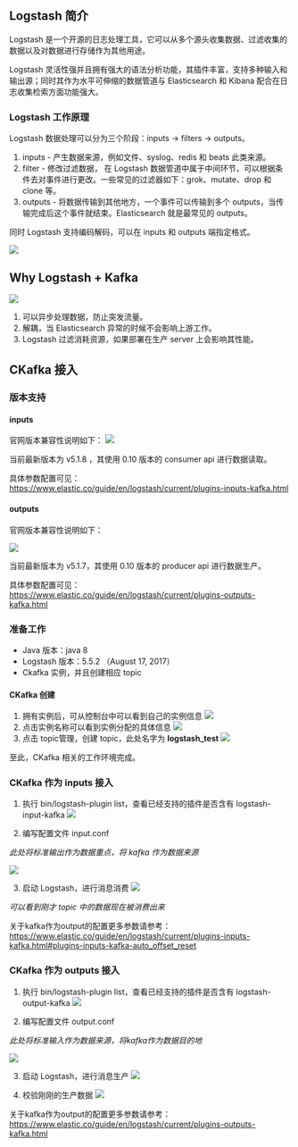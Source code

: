 ## Logstash 简介
Logstash 是一个开源的日志处理工具，它可以从多个源头收集数据、过滤收集的数据以及对数据进行存储作为其他用途。

Logstash 灵活性强并且拥有强大的语法分析功能，其插件丰富，支持多种输入和输出源；同时其作为水平可伸缩的数据管道与 Elasticsearch 和 Kibana 配合在日志收集检索方面功能强大。

### Logstash 工作原理
Logstash 数据处理可以分为三个阶段：inputs → filters → outputs。
1. inputs - 产生数据来源，例如文件、syslog、redis 和 beats 此类来源。
2. filter - 修改过滤数据， 在 Logstash 数据管道中属于中间环节，可以根据条件去对事件进行更改。一些常见的过滤器如下：grok、mutate、drop 和 clone 等。
3. outputs - 将数据传输到其他地方，一个事件可以传输到多个 outputs，当传输完成后这个事件就结束。Elasticsearch 就是最常见的 outputs。

同时 Logstash 支持编码解码，可以在 inputs 和 outputs 端指定格式。

![](http://imgcache.tce.fsphere.cn/static/mc.qcloudimg.com/static/img/17f1ac23a158b043091ebf48071f3a78/00.png)

## Why Logstash + Kafka

![](http://imgcache.tce.fsphere.cn/static/mc.qcloudimg.com/static/img/bb8a396b1953ed487776281ef616a5c8/11.png)

1. 可以异步处理数据，防止突发流量。
2. 解耦，当 Elasticsearch 异常的时候不会影响上游工作。
3. Logstash 过滤消耗资源，如果部署在生产 server 上会影响其性能。

## CKafka 接入
### 版本支持
#### inputs
官网版本兼容性说明如下：
![](http://imgcache.tce.fsphere.cn/static/mc.qcloudimg.com/static/img/7a25c5c3381a9f615701e88964ee8204/22.png)

当前最新版本为 v5.1.8 ，其使用 0.10 版本的 consumer api 进行数据读取。

具体参数配置可见：https://www.elastic.co/guide/en/logstash/current/plugins-inputs-kafka.html
#### outputs
官网版本兼容性说明如下：

![](http://imgcache.tce.fsphere.cn/static/mc.qcloudimg.com/static/img/bd2ca98c3b0d392abe77a337450bb132/33.png)

当前最新版本为 v5.1.7，其使用 0.10 版本的 producer api 进行数据生产。

具体参数配置可见：https://www.elastic.co/guide/en/logstash/current/plugins-outputs-kafka.html
### 准备工作
- Java 版本：java 8
- Logstash 版本：5.5.2 （August 17, 2017）
- Ckafka 实例，并且创建相应 topic
#### CKafka 创建
1. 拥有实例后，可从控制台中可以看到自己的实例信息
![](http://imgcache.tce.fsphere.cn/static/mc.qcloudimg.com/static/img/67f19ef17a73e768fba188d58ae08f9a/44.png)
2. 点击实例名称可以看到实例分配的具体信息
![](http://imgcache.tce.fsphere.cn/static/mc.qcloudimg.com/static/img/3841d4eb19ad992d35e60196b38498ce/55.png)
3. 点击 topic管理，创建 topic，此处名字为 **logstash_test**
![](http://imgcache.tce.fsphere.cn/static/mc.qcloudimg.com/static/img/30a006c20b8a9ba0a644336d5ddc501a/66.png)

至此，CKafka 相关的工作环境完成。

### CKafka 作为 inputs 接入
1. 执行 bin/logstash-plugin list，查看已经支持的插件是否含有 logstash-input-kafka
![](http://imgcache.tce.fsphere.cn/static/mc.qcloudimg.com/static/img/c5c876ea5ae5ce75307a5e307357e622/input1.png)

2. 编写配置文件 input.conf

*此处将标准输出作为数据重点，将 kafka 作为数据来源*

![](http://imgcache.tce.fsphere.cn/static/mc.qcloudimg.com/static/img/06110a14d01ef395424acf4403188ce3/input2.png)

3. 启动 Logstash，进行消息消费
![](http://imgcache.tce.fsphere.cn/static/mc.qcloudimg.com/static/img/5c58f08f2fd0fff052cab655d00d4133/input3.png)

*可以看到刚才 topic 中的数据现在被消费出来*

关于kafka作为output的配置更多参数请参考：https://www.elastic.co/guide/en/logstash/current/plugins-inputs-kafka.html#plugins-inputs-kafka-auto_offset_reset

### CKafka 作为 outputs 接入
1. 执行 bin/logstash-plugin list，查看已经支持的插件是否含有 logstash-output-kafka
![](http://imgcache.tce.fsphere.cn/static/mc.qcloudimg.com/static/img/c5c876ea5ae5ce75307a5e307357e622/77.png)

2. 编写配置文件 output.conf

*此处将标准输入作为数据来源，将kafka作为数据目的地*

![](http://imgcache.tce.fsphere.cn/static/mc.qcloudimg.com/static/img/661484fed328739fd12bedda0f5e2e67/88.png)

3. 启动 Logstash，进行消息生产
![](http://imgcache.tce.fsphere.cn/static/mc.qcloudimg.com/static/img/c95bbc69c3f0ca36fa42efbb911b0a36/99.png)

4. 校验刚刚的生产数据
![](http://imgcache.tce.fsphere.cn/static/mc.qcloudimg.com/static/img/ae85758a90a497235a90511770f959d2/10.png)

关于kafka作为output的配置更多参数请参考：https://www.elastic.co/guide/en/logstash/current/plugins-outputs-kafka.html




